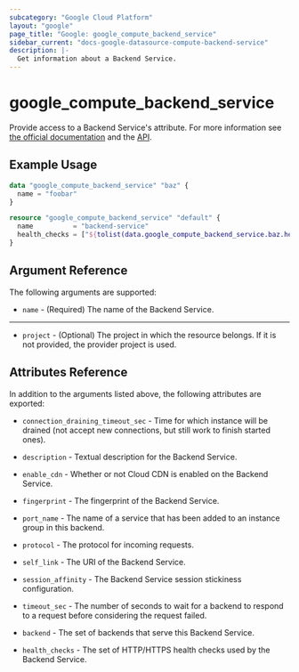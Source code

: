 ```yaml
---
subcategory: "Google Cloud Platform"
layout: "google"
page_title: "Google: google_compute_backend_service"
sidebar_current: "docs-google-datasource-compute-backend-service"
description: |-
  Get information about a Backend Service.
---
```


# google\_compute\_backend\_service

Provide access to a Backend Service's attribute. For more information
see [the official documentation](https://cloud.google.com/compute/docs/load-balancing/http/backend-service)
and the [API](https://cloud.google.com/compute/docs/reference/latest/backendServices).

## Example Usage

```tf
data "google_compute_backend_service" "baz" {
  name = "foobar"
}

resource "google_compute_backend_service" "default" {
  name          = "backend-service"
  health_checks = ["${tolist(data.google_compute_backend_service.baz.health_checks)[0]}"]
}
```

## Argument Reference

The following arguments are supported:

* `name` - (Required) The name of the Backend Service.

- - -

* `project` - (Optional) The project in which the resource belongs. If it is not provided, the provider project is used.

## Attributes Reference

In addition to the arguments listed above, the following attributes are exported:

* `connection_draining_timeout_sec` - Time for which instance will be drained (not accept new connections, but still work to finish started ones).

* `description` - Textual description for the Backend Service.

* `enable_cdn` - Whether or not Cloud CDN is enabled on the Backend Service.

* `fingerprint` - The fingerprint of the Backend Service.

* `port_name` - The name of a service that has been added to an instance group in this backend.

* `protocol` - The protocol for incoming requests.

* `self_link` - The URI of the Backend Service.

* `session_affinity` - The Backend Service session stickiness configuration.

* `timeout_sec` - The number of seconds to wait for a backend to respond to a request before considering the request failed.

* `backend` - The set of backends that serve this Backend Service.

* `health_checks` - The set of HTTP/HTTPS health checks used by the Backend Service.
